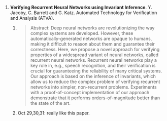 
1. **Verifying Recurrent Neural Networks using Invariant Inference**. Y. Jacoby, C. Barrett and G. Katz. Automated Technology for Verification and Analysis (ATVA).
   1. > Abstract: Deep neural networks are revolutionizing the way complex systems are developed. However, these automatically-generated networks are opaque to humans, making it difficult to reason about them and guarantee their correctness. Here, we propose a novel approach for verifying properties of a widespread variant of neural networks, called recurrent neural networks. Recurrent neural networks play a key role in, e.g., speech recognition, and their verification is crucial for guaranteeing the reliability of many critical systems. Our approach is based on the inference of invariants, which allow us to reduce the complex problem of verifying recurrent networks into simpler, non-recurrent problems. Experiments with a proof-of-concept implementation of our approach demonstrate that it performs orders-of-magnitude better than the state of the art.
    1. Oct 29,30,31: really like this paper.
